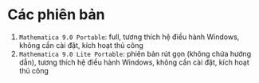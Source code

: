 # Các phiên bản
1. `Mathematica 9.0 Portable`: full, tương thích hệ điều hành Windows, không cần cài đặt, kích hoạt thủ công
2. `Mathematica 9.0 Lite Portable`: phiên bản rút gọn (không chứa hướng dẫn), tương thích hệ điều hành Windows, không cần cài đặt, kích hoạt thủ công
